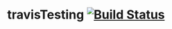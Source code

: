# travisTesting [![Build Status](https://github.com/AdamCummick/travisTesting/workflows/main.yml/badge.svg)](https://github.com/AdamCummick/travisTesting/actions)

